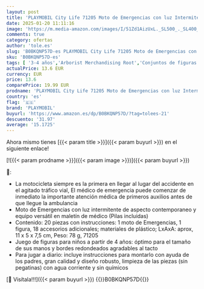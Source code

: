 ```yaml
---
layout: post
title: 'PLAYMOBIL City Life 71205 Moto de Emergencias con luz Intermitente  Juguete para niños a Partir de 4 años'
date: 2025-01-20 11:11:16
image: 'https://m.media-amazon.com/images/I/51Zd1AizUxL._SL500_._SL400_.jpg'
comments: true
category: ofertas
author: 'tole.es'
slug: 'B0BKQNP57D-es PLAYMOBIL City Life 71205 Moto de Emergencias con luz...'
sku: 'B0BKQNP57D-es'
tags: [ '3-4 años','Arborist Merchandising Root','Conjuntos de figuras de juguete','Juguetes','Juguetes y juegos','Muñecos y figuras','Self Service','Special Features Stores','VAF_4-7','b6d17eda-2c26-45ed-a098-453a9f96e839_0','b6d17eda-2c26-45ed-a098-453a9f96e839_101','b6d17eda-2c26-45ed-a098-453a9f96e839_1801','playmobil','🇪🇸', ]
actualPrice: 13.6 EUR
currency: EUR
price: 13.6
comparePrice: 19.99 EUR
prodname: 'PLAYMOBIL City Life 71205 Moto de Emergencias con luz Intermitente  Juguete para niños a Partir de 4 años'
country: 'es'
flag: '🇪🇸'
brand: 'PLAYMOBIL'
buyurl: 'https://www.amazon.es/dp/B0BKQNP57D/?tag=tolees-21'
descuento: '31.97'
average: '15.1725'
---
```


Ahora mismo tienes [{{< param title >}}]({{< param buyurl >}}) en el siguiente enlace!

[![{{< param prodname >}}]({{< param image >}})]({{< param buyurl >}})

🔎:

- La motocicleta siempre es la primera en llegar al lugar del accidente en el agitado tráfico vial, El médico de emergencia puede comenzar de inmediato la importante atención médica de primeros auxilios antes de que llegue la ambulancia
- Moto de Emergencias con luz intermitente de aspecto contemporaneo y equipo versátil en maletín de médico (Pilas incluidas)
- Contenido: 20 piezas con instrucciones: 1 moto de Emergencias, 1 figura, 18 accesorios adicionales; materiales de plástico; LxAxA: aprox, 11 x 5 x 7,5 cm, Peso: 78 g, 71205
- Juego de figuras para niños a partir de 4 años: óptimo para el tamaño de sus manos y bordes redondeados agradables al tacto
- Para jugar a diario: incluye instrucciones para montarlo con ayuda de los padres, gran calidad y diseño robusto, limpieza de las piezas (sin pegatinas) con agua corriente y sin químicos

[🛒 Visítala!!!]({{< param buyurl >}})
{{<world>}}B0BKQNP57D{{</world>}}
